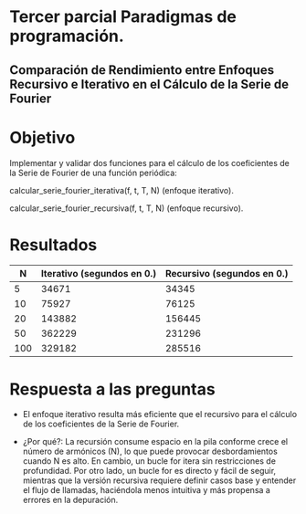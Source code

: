 # Tercer parcial Paradigmas de programación.

## Comparación de Rendimiento entre Enfoques Recursivo e Iterativo en el Cálculo de la Serie de Fourier

# Objetivo
 Implementar y validar dos funciones para el cálculo de los coeficientes de la Serie de Fourier de una función periódica:

 calcular_serie_fourier_iterativa(f, t, T, N) (enfoque iterativo).

 calcular_serie_fourier_recursiva(f, t, T, N) (enfoque recursivo).


# Resultados

| N   | Iterativo (segundos en 0.) | Recursivo (segundos en 0.) |
| --- | -------------------------- | -------------------------- |
| 5   | 34671                      | 34345                      |
| 10  | 75927                      | 76125                      |
| 20  | 143882                     | 156445                     |
| 50  | 362229                     | 231296                     |
| 100 | 329182                     | 285516                     |


# Respuesta a las preguntas

* El enfoque iterativo resulta más eficiente que el recursivo para el cálculo de los coeficientes de la Serie de Fourier.

* ¿Por qué?: La recursión consume espacio en la pila conforme crece el número de armónicos (N), lo que puede provocar desbordamientos cuando N es alto. En cambio, un bucle for itera sin restricciones de profundidad. Por otro lado, un bucle for es directo y fácil de seguir, mientras que la versión recursiva requiere definir casos base y entender el flujo de llamadas, haciéndola menos intuitiva y más propensa a errores en la depuración. 
